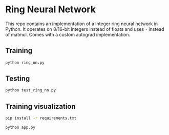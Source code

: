 # Ring Neural Network

This repo contains an implementation of a integer ring neural network in Python. It operates on 8/16-bit integers instead of floats and uses `-` instead of matmul. Comes with a custom autograd implementation.

## Training

```bash
python ring_nn.py
```

## Testing

```bash
python test_ring_nn.py
```

## Training visualization

```bash
pip install -r requirements.txt
```

```bash
python app.py
```
